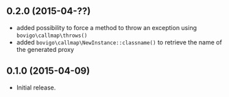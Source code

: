 0.2.0 (2015-04-??)
------------------

  * added possibility to force a method to throw an exception using `bovigo\callmap\throws()`
  * added `bovigo\callmap\NewInstance::classname()` to retrieve the name of the generated proxy


0.1.0 (2015-04-09)
------------------

  * Initial release.
